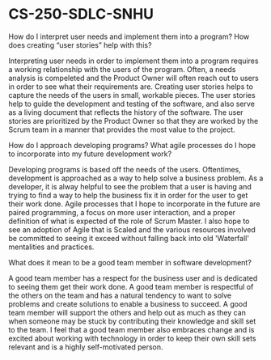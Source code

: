 # CS-250-SDLC-SNHU

How do I interpret user needs and implement them into a program? How does creating “user stories” help with this?

Interpreting user needs in order to implement them into a program requires a working relationship with the users of the program. Often, a needs analysis is compeleted and the Product Owner will often reach out to users in order to see what their requirements are.  Creating user stories helps to capture the needs of the users in small, workable pieces.  The user stories help to guide the development and testing of the software, and also serve as a living document that reflects the history of the software.  The user stories are prioritized by the Product Owner so that they are worked by the Scrum team in a manner that provides the most value to the project.


How do I approach developing programs? What agile processes do I hope to incorporate into my future development work?

Developing programs is based off the needs of the users. Oftentimes, development is approached as a way to help solve a business problem. As a developer, it is alway helpful to see the problem that a user is having and trying to find a way to help the business fix it in order for the user to get their work done.  Agile processes that I hope to incorporate in the future are paired programming, a focus on more user interaction, and a proper definition of what is expected of the role of Scrum Master.  I also hope to see an adoption of Agile that is Scaled and the various resources involved be committed to seeing it exceed without falling back into old 'Waterfall' mentalities and practices. 


What does it mean to be a good team member in software development?

A good team member has a respect for the business user and is dedicated to seeing them get their work done.  A good team member is respectful of the others on the team and has a natural tendency to want to solve problems and create solutions to enable a business to succeed.  A good team member will support the others and help out as much as they can when someone may be stuck by contributing their knowledge and skill set to the team.  I feel that a good team member also embraces change and is excited about working with technology in order to keep their own skill sets relevant and is a highly self-motivated person.  
